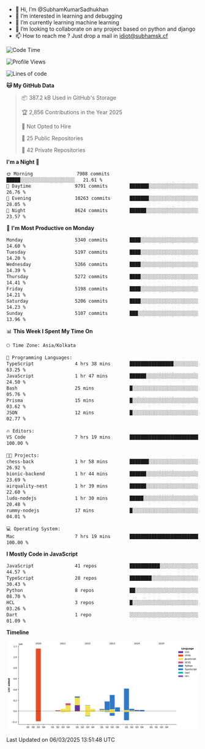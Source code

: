 - 👋 Hi, I’m @SubhamKumarSadhukhan
- 👀 I’m interested in learning and debugging
- 🌱 I’m currently learning machine learning
- 💞️ I’m looking to collaborate on any project based on python and django
- 📫 How to reach me ?
      Just drop a mail in idiot@subhamsk.cf

<!---
SubhamKumarSadhukhan/SubhamKumarSadhukhan is a ✨ special ✨ repository because its `README.md` (this file) appears on your GitHub profile.
You can click the Preview link to take a look at your changes.
--->


<!--START_SECTION:waka-->
![Code Time](http://img.shields.io/badge/Code%20Time-2%2C776%20hrs%2031%20mins-blue)

![Profile Views](http://img.shields.io/badge/Profile%20Views-2-blue)

![Lines of code](https://img.shields.io/badge/From%20Hello%20World%20I%27ve%20Written-2.8%20million%20lines%20of%20code-blue)

**🐱 My GitHub Data** 

> 📦 387.2 kB Used in GitHub's Storage 
 > 
> 🏆 2,856 Contributions in the Year 2025
 > 
> 🚫 Not Opted to Hire
 > 
> 📜 25 Public Repositories 
 > 
> 🔑 42 Private Repositories 
 > 
**I'm a Night 🦉** 

```text
🌞 Morning                7908 commits        █████░░░░░░░░░░░░░░░░░░░░   21.61 % 
🌆 Daytime                9791 commits        ███████░░░░░░░░░░░░░░░░░░   26.76 % 
🌃 Evening                10263 commits       ███████░░░░░░░░░░░░░░░░░░   28.05 % 
🌙 Night                  8624 commits        ██████░░░░░░░░░░░░░░░░░░░   23.57 % 
```
📅 **I'm Most Productive on Monday** 

```text
Monday                   5340 commits        ████░░░░░░░░░░░░░░░░░░░░░   14.60 % 
Tuesday                  5197 commits        ████░░░░░░░░░░░░░░░░░░░░░   14.20 % 
Wednesday                5266 commits        ████░░░░░░░░░░░░░░░░░░░░░   14.39 % 
Thursday                 5272 commits        ████░░░░░░░░░░░░░░░░░░░░░   14.41 % 
Friday                   5198 commits        ████░░░░░░░░░░░░░░░░░░░░░   14.21 % 
Saturday                 5206 commits        ████░░░░░░░░░░░░░░░░░░░░░   14.23 % 
Sunday                   5107 commits        ███░░░░░░░░░░░░░░░░░░░░░░   13.96 % 
```


📊 **This Week I Spent My Time On** 

```text
🕑︎ Time Zone: Asia/Kolkata

💬 Programming Languages: 
TypeScript               4 hrs 38 mins       ████████████████░░░░░░░░░   63.25 % 
JavaScript               1 hr 47 mins        ██████░░░░░░░░░░░░░░░░░░░   24.50 % 
Bash                     25 mins             █░░░░░░░░░░░░░░░░░░░░░░░░   05.76 % 
Prisma                   15 mins             █░░░░░░░░░░░░░░░░░░░░░░░░   03.62 % 
JSON                     12 mins             █░░░░░░░░░░░░░░░░░░░░░░░░   02.77 % 

🔥 Editors: 
VS Code                  7 hrs 19 mins       █████████████████████████   100.00 % 

🐱‍💻 Projects: 
chess-back               1 hr 58 mins        ███████░░░░░░░░░░░░░░░░░░   26.92 % 
bionic-backend           1 hr 44 mins        ██████░░░░░░░░░░░░░░░░░░░   23.69 % 
airquality-nest          1 hr 39 mins        ██████░░░░░░░░░░░░░░░░░░░   22.60 % 
ludo-nodejs              1 hr 30 mins        █████░░░░░░░░░░░░░░░░░░░░   20.48 % 
rummy-nodejs             17 mins             █░░░░░░░░░░░░░░░░░░░░░░░░   04.01 % 

💻 Operating System: 
Mac                      7 hrs 19 mins       █████████████████████████   100.00 % 
```

**I Mostly Code in JavaScript** 

```text
JavaScript               41 repos            ███████████░░░░░░░░░░░░░░   44.57 % 
TypeScript               28 repos            ████████░░░░░░░░░░░░░░░░░   30.43 % 
Python                   8 repos             ██░░░░░░░░░░░░░░░░░░░░░░░   08.70 % 
HCL                      3 repos             █░░░░░░░░░░░░░░░░░░░░░░░░   03.26 % 
Dart                     1 repo              ░░░░░░░░░░░░░░░░░░░░░░░░░   01.09 % 
```



**Timeline**

![Lines of Code chart](https://raw.githubusercontent.com/SubhamKumarSadhukhan/SubhamKumarSadhukhan/main/assets/bar_graph.png)


 Last Updated on 06/03/2025 13:51:48 UTC
<!--END_SECTION:waka-->
